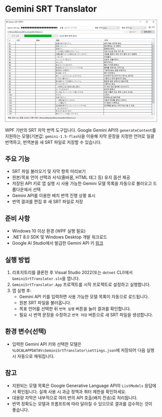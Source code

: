 # Gemini SRT Translator

![Gemini SRT Translator 앱 스크린샷](GeminiSRT.png)

WPF 기반의 SRT 자막 번역 도구입니다. Google Gemini API의 `generateContent`를 지원하는 모델(기본값: `gemini-1.5-flash`)을 이용해 자막 문장을 지정한 언어로 일괄 번역하고, 번역본을 새 SRT 파일로 저장할 수 있습니다.

## 주요 기능
- SRT 파일 불러오기 및 자막 항목 미리보기
- 원본/목표 언어 선택과 서식(줄바꿈, HTML 태그 등) 유지 옵션 제공
- 저장된 API 키로 앱 실행 시 사용 가능한 Gemini 모델 목록을 자동으로 불러오고 드롭다운에서 선택
- Gemini API를 이용한 배치 번역 진행 상황 표시
- 번역 결과를 편집 후 새 SRT 파일로 저장

## 준비 사항
- Windows 10 이상 환경 (WPF 실행 필요)
- .NET 8.0 SDK 및 Windows Desktop 개발 워크로드
- Google AI Studio에서 발급한 Gemini API 키 [링크](https://aistudio.google.com/app/api-keys)

## 실행 방법
1. 리포지토리를 클론한 후 Visual Studio 2022(또는 `dotnet` CLI)에서 `GeminiSrtTranslator.sln`을 엽니다.
2. `GeminiSrtTranslator.App` 프로젝트를 시작 프로젝트로 설정하고 실행합니다.
3. 앱 실행 후:
   - Gemini API 키를 입력하면 사용 가능한 모델 목록이 자동으로 로드됩니다.
   - 원본 SRT 파일을 불러옵니다.
   - 목표 언어를 선택한 뒤 `번역 실행` 버튼을 눌러 결과를 확인합니다.
   - 필요 시 번역 문장을 수정하고 `번역 저장` 버튼으로 새 SRT 파일을 생성합니다.

## 환경 변수(선택)
- 입력한 Gemini API 키와 선택한 모델은 `%LOCALAPPDATA%\GeminiSrtTranslator\settings.json`에 저장되어 다음 실행 시 자동으로 채워집니다.

## 참고
- 지원되는 모델 목록은 Google Generative Language API의 `ListModels` 응답에서 확인됩니다. 실제 사용 시 과금 정책과 쿼터 제한을 확인하세요.
- 대용량 자막은 내부적으로 여러 번의 API 호출(배치 전송)로 처리됩니다.
- 번역 정확도는 모델과 프롬프트에 따라 달라질 수 있으므로 결과를 검수하는 것이 좋습니다.
